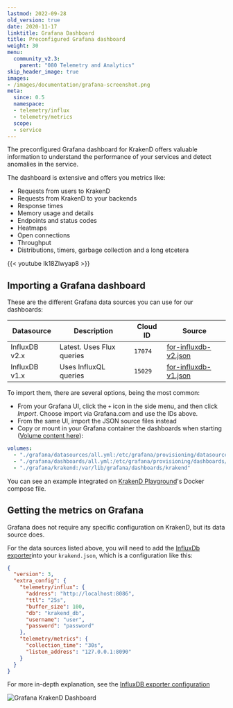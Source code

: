 ```yaml
---
lastmod: 2022-09-28
old_version: true
date: 2020-11-17
linktitle: Grafana Dashboard
title: Preconfigured Grafana dashboard
weight: 30
menu:
  community_v2.3:
    parent: "080 Telemetry and Analytics"
skip_header_image: true
images:
- /images/documentation/grafana-screenshot.png
meta:
  since: 0.5
  namespace:
  - telemetry/influx
  - telemetry/metrics
  scope:
  - service
---
```


The preconfigured Grafana dashboard for KrakenD offers valuable information to understand the performance of your services and detect anomalies in the service.

The dashboard is extensive and offers you metrics like:

- Requests from users to KrakenD
- Requests from KrakenD to your backends
- Response times
- Memory usage and details
- Endpoints and status codes
- Heatmaps
- Open connections
- Throughput
- Distributions, timers, garbage collection and a long etcetera

{{< youtube Ik18Zlwyap8 >}}

## Importing a Grafana dashboard
These are the different Grafana data sources you can use for our dashboards:

| Datasource | Description | Cloud ID | Source |
|----------|-----------|----------|----------|
| InfluxDB v2.x | Latest. Uses Flux queries | `17074` | [for-influxdb-v2.json](https://github.com/krakendio/telemetry-dashboards/blob/main/grafana/krakend/for-influxdb-v2.json)|
| InfluxDB v1.x | Uses InfluxQL queries | `15029` | [for-influxdb-v1.json](https://github.com/krakendio/telemetry-dashboards/blob/main/grafana/krakend/for-influxdb-v1.json)|

To import them, there are several options, being the most common:

- From your Grafana UI, click the `+` icon in the side menu, and then click *Import*. Choose import via Grafana.com and use the IDs above.
- From the same UI, import the JSON source files instead
- Copy or mount in your Grafana container the dashboards when starting ([Volume content here](https://github.com/krakendio/telemetry-dashboards)):
```yml
volumes:
  - "./grafana/datasources/all.yml:/etc/grafana/provisioning/datasources/all.yml"
  - "./grafana/dashboards/all.yml:/etc/grafana/provisioning/dashboards/all.yml"
  - "./grafana/krakend:/var/lib/grafana/dashboards/krakend"
```
 You can see an example integrated on [KrakenD Playground](https://github.com/krakendio/playground-community)'s Docker compose file.

## Getting the metrics on Grafana
Grafana does not require any specific configuration on KrakenD, but its data source does.

For the data sources listed above, you will need to add the [InfluxDb exporter](/docs/v2.3/telemetry/influxdb/)into your `krakend.json`, which is a configuration like this:

```json
{
  "version": 3,
  "extra_config": {
    "telemetry/influx": {
      "address": "http://localhost:8086",
      "ttl": "25s",
      "buffer_size": 100,
      "db": "krakend_db",
      "username": "user",
      "password": "password"
    },
    "telemetry/metrics": {
      "collection_time": "30s",
      "listen_address": "127.0.0.1:8090"
    }
  }
}
```

For more in-depth explanation, see the [InfluxDB exporter configuration](/docs/v2.3/telemetry/influxdb/)

![Grafana KrakenD Dashboard](/images/documentation/grafana-screenshot.png)
